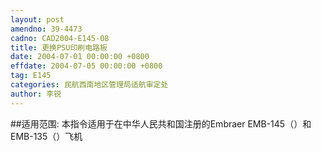 ```yaml
---
layout: post
amendno: 39-4473
cadno: CAD2004-E145-08
title: 更换PSU印刷电路板
date: 2004-07-01 00:00:00 +0800
effdate: 2004-07-05 00:00:00 +0800
tag: E145
categories: 民航西南地区管理局适航审定处
author: 李锐
---
```


##适用范围:
本指令适用于在中华人民共和国注册的Embraer EMB-145（）和EMB-135（）飞机

